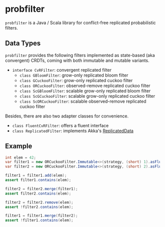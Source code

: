 # probfilter
`probfilter` is a Java / Scala library for conflict-free replicated probabilistic filters.

## Data Types
`probfilter` provides the following filters implemented as state-based (aka convergent) CRDTs, coming with both immutable and mutable variants.

- `interface CvRFilter`: convergent replicated filter
  - `class GBloomFilter`: grow-only replicated bloom filter
  - `class GCuckooFilter`: grow-only replicated cuckoo filter
  - `class ORCuckooFilter`: observed-remove replicated cuckoo filter
  - `class ScGBloomFilter`: scalable grow-only replicated bloom filter
  - `class ScGCuckooFilter`: scalable grow-only replicated cuckoo filter
  - `class ScORCuckooFilter`: scalable observed-remove replicated cuckoo filter

Besides, there are also two adapter classes for convenience.
- `class FluentCvRFilter`: offers a fluent interface
- `class ReplicatedFilter`: implements Akka's [ReplicatedData](https://doc.akka.io/docs/akka/current/typed/distributed-data.html#replicated-data-types)

## Example
```java
int elem = 42;
var filter1 = new ORCuckooFilter.Immutable<>(strategy, (short) 1).asFluent();
var filter2 = new ORCuckooFilter.Immutable<>(strategy, (short) 2).asFluent();

filter1 = filter1.add(elem);
assert filter1.contains(elem);

filter2 = filter2.merge(filter1);
assert filter2.contains(elem);

filter2 = filter2.remove(elem);
assert !filter2.contains(elem);

filter1 = filter1.merge(filter2);
assert !filter1.contains(elem);
```
